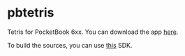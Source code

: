 # pbtetris
Tetris for PocketBook 6xx.
You can download the app [here](https://github.com/gottagofaster236/pbtetris/raw/master/pbtetris.app).

To build the sources, you can use [this](https://github.com/pocketbook-free/sdkrelease_1_1a) SDK.
